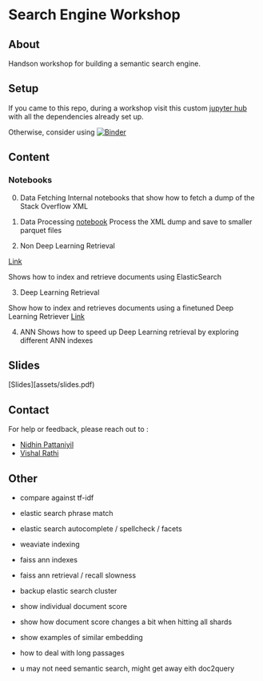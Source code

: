 # Search Engine Workshop


## About

Handson workshop for building a semantic search engine.




## Setup 

If you came to this repo, during a workshop visit this custom [jupyter hub](http://hub.np.training) with all the dependencies already set up.



Otherwise, consider using [![Binder](https://mybinder.org/badge_logo.svg)](https://mybinder.org/v2/gh/npatta01/search-engine-workshop/main)


## Content

### Notebooks

0. Data Fetching
Internal notebooks that show how to fetch a dump of the Stack Overflow XML 

1. Data Processing
[notebook](notebooks/01_b_setup.ipynb)
Process the XML dump and save to smaller parquet files

2. Non Deep Learning Retrieval

[Link](notebooks/02_indexing_es.ipynb)

Shows how to index and retrieve documents using ElasticSearch

3. Deep Learning Retrieval

Show how to index and retrieves documents using a finetuned Deep Learning Retriever
[Link](notebooks/02_indexing_faiss.ipynb) 

4. ANN
Shows how to speed up Deep Learning retrieval by exploring different ANN indexes



## Slides

[Slides][assets/slides.pdf) 


## Contact

For help or feedback, please reach out to :

- [Nidhin Pattaniyil](https://www.linkedin.com/in/nidhinpattaniyil/)   
- [Vishal Rathi](https://www.linkedin.com/in/vishalkumarrathi/)   




## Other
- compare against tf-idf
- elastic search phrase match 
- elastic search autocomplete / spellcheck / facets
- weaviate indexing 
- faiss ann indexes
- faiss ann retrieval / recall slowness

- backup elastic search cluster
- show individual document score
- show how document score changes a bit when hitting all shards

- show examples of similar embedding
- how to deal with long passages
- u may not need semantic search, might get away eith doc2query